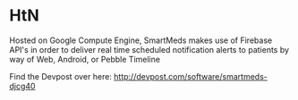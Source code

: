 # HtN

Hosted on Google Compute Engine, SmartMeds makes use of Firebase API's in order to deliver real time scheduled notification alerts to patients by way of Web, Android, or Pebble Timeline

Find the Devpost over here: http://devpost.com/software/smartmeds-djcg40
